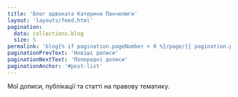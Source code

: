 ```yaml
---
title: 'Блог адвоката Катерини Панчелюги'
layout: 'layouts/feed.html'
pagination:
  data: collections.blog
  size: 5
permalink: 'blog{% if pagination.pageNumber > 0 %}/page/{{ pagination.pageNumber }}{% endif %}/index.html'
paginationPrevText: 'Новіші дописи'
paginationNextText: 'Попередні дописи'
paginationAnchor: '#post-list'
---
```


Мої дописи, публікації та статті на правову тематику.
